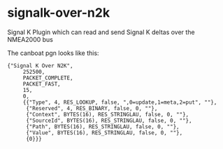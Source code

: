 # signalk-over-n2k
Signal K Plugin which can read and send Signal K deltas over the NMEA2000 bus

The canboat pgn looks like this:

```
{"Signal K Over N2K",
     252500,
     PACKET_COMPLETE,
     PACKET_FAST,
     15,
     0,
     {{"Type", 4, RES_LOOKUP, false, ",0=update,1=meta,2=put", ""},
      {"Reserved", 4, RES_BINARY, false, 0, ""},
      {"Context", BYTES(16), RES_STRINGLAU, false, 0, ""},
      {"SourceId", BYTES(16), RES_STRINGLAU, false, 0, ""},
      {"Path", BYTES(16), RES_STRINGLAU, false, 0, ""},
      {"Value", BYTES(16), RES_STRINGLAU, false, 0, ""},
      {0}}}
```
